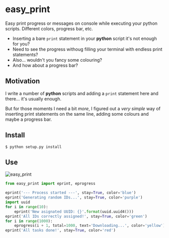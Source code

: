 # easy_print
Easy print progress or messages on console while executing your python scripts. Different colors, progress bar, etc.

- Inserting a bare `print` statement in your **python** script it's not enough for you?
- Need to see the progress withoug filling your terminal with endless print statements?
- Also... wouldn't you fancy some colouring?
- And how about a progress bar?

## Motivation
I write a number of **python** scripts and adding a `print` statement here and there... it's usually enough.

But for those moments I need a bit *more*, I figured out a *very simple* way of inserting print statements on the same line, adding some colours and maybe a progress bar.

## Install
```
$ python setup.py install
```

## Use
![easy_print](http://g.recordit.co/OouKKeRnwn.gif)

```python
from easy_print import eprint, eprogress

eprint('--- Process started ---', stay=True, color='blue')
eprint('Generating random IDs...', stay=True, color='purple')
import uuid
for i in range(10):
    eprint('New asignated UUID: {}'.format(uuid.uuid4()))
eprint('All IDs correctly assigned!', stay=True, color='green')
for i in range(1000):
    eprogress(i + 1, total=1000, text='Downloading...', color='yellow')
eprint('All tasks done!', stay=True, color='red')
```
